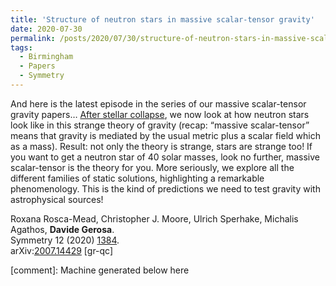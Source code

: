 ```yaml
---
title: 'Structure of neutron stars in massive scalar-tensor gravity'
date: 2020-07-30
permalink: /posts/2020/07/30/structure-of-neutron-stars-in-massive-scalar-tensor-gravity
tags:
  - Birmingham
  - Papers
  - Symmetry
---
```


And here is the latest episode in the series of our massive scalar-tensor gravity papers… [After stellar collapse](<../../../../../index.html?p=3399>), we now look at how neutron stars look like in this strange theory of gravity (recap: “massive scalar-tensor” means that gravity is mediated by the usual metric plus a scalar field which as a mass). Result: not only the theory is strange, stars are strange too! If you want to get a neutron star of 40 solar masses, look no further, massive scalar-tensor is the theory for you. More seriously, we explore all the different families of static solutions, highlighting a remarkable phenomenology. This is the kind of predictions we need to test gravity with astrophysical sources!

Roxana Rosca-Mead, Christopher J. Moore, Ulrich Sperhake, Michalis Agathos, **Davide Gerosa**.  
Symmetry 12 (2020) [1384](<https://www.mdpi.com/2073-8994/12/9/1384>).  
arXiv:[2007.14429](<https://arxiv.org/abs/2007.14429>) [gr-qc]

[comment]: Machine generated below here
